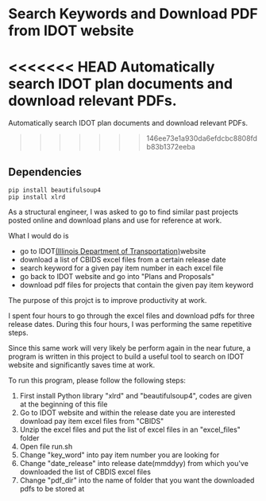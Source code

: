 # Search Keywords and Download PDF from IDOT website

<<<<<<< HEAD
Automatically search IDOT plan documents and download relevant PDFs. 
=======
Automatically search IDOT plan documents and download relevant PDFs.  
>>>>>>> 146ee73e1a930da6efdcbc8808fdb83b1372eeba

## Dependencies
```
pip install beautifulsoup4
pip install xlrd
```

As a structural engineer, I was asked to go to find similar past projects posted online and download plans and use for reference at work. 

What I would do is

- go to IDOT[(Illinois Department of Transportation)](http://www.idot.illinois.gov/home/resources/Archives/transportation-bulletin-archives)website 
- download a list of CBIDS excel files from a certain release date
- search keyword for a given pay item number in each excel file
- go back to IDOT website and go into "Plans and Proposals"
- download pdf files for projects that contain the given pay item keyword

The purpose of this projct is to improve productivity at work. 

I spent four hours to go through the excel files and download pdfs for three release dates. During this four hours, I was performing the same repetitive steps. 

Since this same work will very likely be perform again in the near future, a program is written in this project to build a useful tool to search on IDOT website and significantly saves time at work.

To run this program, please follow the following steps:

1. First install Python library "xlrd" and "beautifulsoup4", codes are given at the beginning of this file
2. Go to IDOT website and within the release date you are interested download pay item excel files from "CBIDS" 
3. Unzip the excel files and put the list of excel files in an "excel_files" folder
4. Open file run.sh
5. Change "key_word" into pay item number you are looking for
6. Change "date_release" into release date(mmddyy) from which you've downloaded the list of CBDIS excel files
7. Change "pdf_dir" into the name of folder that you want the downloaded pdfs to be stored at

